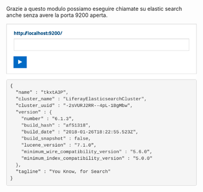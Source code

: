Grazie a questo modulo possiamo eseguire chiamate su elastic search anche senza avere la porta 9200 aperta.

![](screenshot.png)
